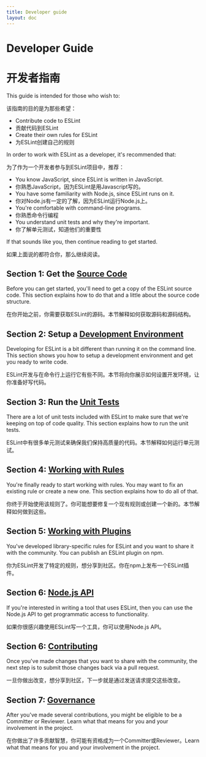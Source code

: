 ```yaml
---
title: Developer guide
layout: doc
---
```


# Developer Guide

# 开发者指南

This guide is intended for those who wish to:

该指南的目的是为那些希望：

* Contribute code to ESLint
* 贡献代码到ESLint
* Create their own rules for ESLint
* 为ESLint创建自己的规则

In order to work with ESLint as a developer, it's recommended that:

为了作为一个开发者参与到ESLint项目中，推荐：

* You know JavaScript, since ESLint is written in JavaScript.
* 你熟悉JavaScript，因为ESLint是用Javascript写的。
* You have some familiarity with Node.js, since ESLint runs on it.
* 你对Node.js有一定的了解，因为ESLint运行Node.js上。
* You're comfortable with command-line programs.
* 你熟悉命令行编程
* You understand unit tests and why they're important.
* 你了解单元测试，知道他们的重要性

If that sounds like you, then continue reading to get started.

如果上面说的都符合你，那么继续阅读。

## Section 1: Get the [Source Code](source-code.html)

Before you can get started, you'll need to get a copy of the ESLint source code. This section explains how to do that and a little about the source code structure.

在你开始之前，你需要获取ESLint的源码。本节解释如何获取源码和源码结构。

## Section 2: Setup a [Development Environment](development-environment.html)

Developing for ESLint is a bit different than running it on the command line. This section shows you how to setup a development environment and get you ready to write code.

ESLint开发与在命令行上运行它有些不同。本节将向你展示如何设置开发环境，让你准备好写代码。

## Section 3: Run the [Unit Tests](unit-tests.html)

There are a lot of unit tests included with ESLint to make sure that we're keeping on top of code quality. This section explains how to run the unit tests.

ESLint中有很多单元测试来确保我们保持高质量的代码。本节解释如何运行单元测试。

## Section 4: [Working with Rules](working-with-rules.html)

You're finally ready to start working with rules. You may want to fix an existing rule or create a new one. This section explains how to do all of that.

你终于开始使用该规则了。你可能想要修复一个现有规则或创建一个新的。本节解释如何做到这些。

## Section 5: [Working with Plugins](working-with-plugins.html)

You've developed library-specific rules for ESLint and you want to share it with the community. You can publish an ESLint plugin on npm.

你为ESLint开发了特定的规则，想分享到社区。你在npm上发布一个ESLint插件。

## Section 6: [Node.js API](nodejs-api.html)

If you're interested in writing a tool that uses ESLint, then you can use the Node.js API to get programmatic access to functionality.

如果你很感兴趣使用ESLint写一个工具，你可以使用Node.js API。

## Section 6: [Contributing](contributing/)

Once you've made changes that you want to share with the community, the next step is to submit those changes back via a pull request.

一旦你做出改变，想分享到社区，下一步就是通过发送请求提交这些改变。

## Section 7: [Governance](governance.html)

After you've made several contributions, you might be eligible to be a Committer or Reviewer. Learn what that means for you and your involvement in the project.

在你做出了许多贡献智慧，你可能有资格成为一个Committer或Reviewer。Learn what that means for you and your involvement in the project.
